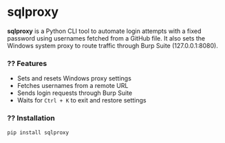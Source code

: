 # sqlproxy

**sqlproxy** is a Python CLI tool to automate login attempts with a fixed password using usernames fetched from a GitHub file. It also sets the Windows system proxy to route traffic through Burp Suite (127.0.0.1:8080).

### ?? Features

- Sets and resets Windows proxy settings
- Fetches usernames from a remote URL
- Sends login requests through Burp Suite
- Waits for `Ctrl + K` to exit and restore settings

### ?? Installation

```bash
pip install sqlproxy

